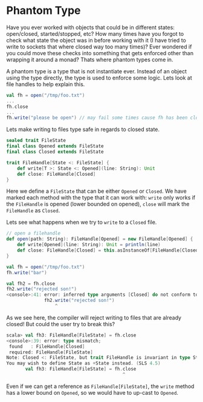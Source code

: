 # Phantom Type
Have you ever worked with objects that could be in different states: open/closed, started/stopped, etc?  How many times have you forgot to check what state the object was in before working with it (I have tried to write to sockets that where closed way too many times)?  Ever wondered if you could move these checks into something that gets enforced other than wrapping it around a monad?  Thats where phantom types come in.

A phantom type is a type that is not instantiate ever.  Instead of an object using the type directly, the type is used to enforce some logic.  Lets look at file handles to help explain this.

```scala
val fh = open("/tmp/foo.txt")
...
fh.close
...
fh.write("please be open") // may fail some times cause fh has been closed.
```

Lets make writing to files type safe in regards to closed state.

```scala
sealed trait FileState
final class Opened extends FileState
final class Closed extends FileState

trait FileHandle[State <: FileState] {
    def write[T >: State <: Opened](line: String): Unit
    def close: FileHandle[Closed]
}
```

Here we define a `FileState` that can be either `Opened` or `Closed`.  We have marked each method with the type that it can work with: `write` only works if the `FileHandle` is opened (lower bounded on opened), `close` will mark the `FileHandle` as `Closed`.

Lets see what happens when we try to `write` to a `Closed` file.

```scala
// open a filehandle
def open(path: String): FileHandle[Opened] = new FileHandle[Opened] {
    def write[Opened](line: String): Unit = println(line)
    def close: FileHandle[Closed] = this.asInstanceOf[FileHandle[Closed]]
}

val fh = open("/tmp/foo.txt")
fh.write("bar")

val fh2 = fh.close
fh2.write("rejected son!")
<console>:41: error: inferred type arguments [Closed] do not conform to method write's type parameter bounds [T >: Closed <: Opened]
              fh2.write("rejected son!")
                  ^
```

As we see here, the compiler will reject writing to files that are already closed!  But could the user try to break this?

```scala
scala> val fh3: FileHandle[FileState] = fh.close
<console>:39: error: type mismatch;
 found   : FileHandle[Closed]
 required: FileHandle[FileState]
Note: Closed <: FileState, but trait FileHandle is invariant in type State.
You may wish to define State as +State instead. (SLS 4.5)
       val fh3: FileHandle[FileState] = fh.close
                                           ^
```

Even if we can get a reference as `FileHandle[FileState]`, the `write` method has a lower bound on `Opened`, so we would have to up-cast to `Opened`.
